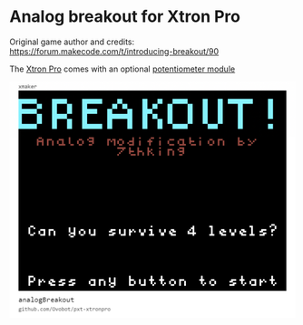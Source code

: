 # Analog breakout for Xtron Pro

Original game author and credits: https://forum.makecode.com/t/introducing-breakout/90

The [Xtron Pro](https://store.ovobot.cc/) comes with an optional [potentiometer module](https://store.ovobot.cc/products/xtron-module-kit)

![screenshot](arcade-analogBreakout.png?raw=true)